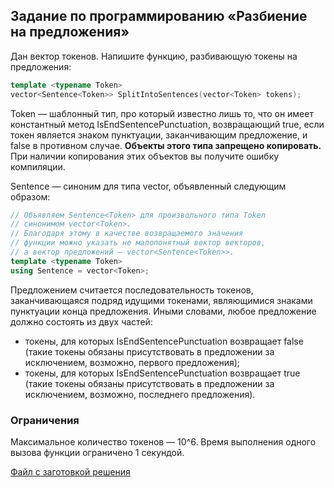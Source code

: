 ## Задание по программированию «Разбиение на предложения»

Дан вектор токенов. Напишите функцию, разбивающую токены на предложения:

```cpp
template <typename Token>
vector<Sentence<Token>> SplitIntoSentences(vector<Token> tokens);
```

Token — шаблонный тип, про который известно лишь то, что он имеет  константный метод IsEndSentencePunctuation, возвращающий true, если  токен является знаком пунктуации, заканчивающим предложение, и false в  противном случае. **Объекты этого типа запрещено копировать.** При наличии копирования этих объектов вы получите ошибку компиляции.

Sentence — синоним для типа vector, объявленный следующим образом:

```cpp
// Объявляем Sentence<Token> для произвольного типа Token
// синонимом vector<Token>.
// Благодаря этому в качестве возвращаемого значения
// функции можно указать не малопонятный вектор векторов,
// а вектор предложений — vector<Sentence<Token>>.
template <typename Token>
using Sentence = vector<Token>;
```

Предложением считается последовательность токенов, заканчивающаяся  подряд идущими токенами, являющимися знаками пунктуации конца  предложения. Иными словами, любое предложение должно состоять из двух  частей:

- токены, для которых IsEndSentencePunctuation возвращает false (такие токены обязаны присутствовать в предложении за исключением, возможно,  первого предложения);
- токены, для которых IsEndSentencePunctuation возвращает true (такие  токены обязаны присутствовать в предложении за исключением, возможно,  последнего предложения).

### Ограничения

Максимальное количество токенов — 10^6. Время выполнения одного вызова функции ограничено 1 секундой.

[Файл с заготовкой решения](https://stepik.org/media/attachments/lesson/287541/split_into_sentences.cp)
